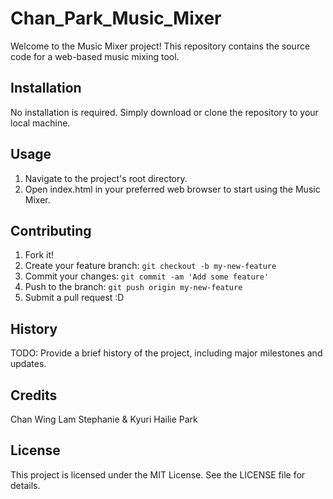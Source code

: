 # Chan_Park_Music_Mixer

Welcome to the Music Mixer project! This repository contains the source code for a web-based music mixing tool.

## Installation

No installation is required. Simply download or clone the repository to your local machine.


## Usage
1. Navigate to the project's root directory.
2. Open index.html in your preferred web browser to start using the Music Mixer.

## Contributing

1. Fork it!
2. Create your feature branch: `git checkout -b my-new-feature`
3. Commit your changes: `git commit -am 'Add some feature'`
4. Push to the branch: `git push origin my-new-feature`
5. Submit a pull request :D

## History

TODO: Provide a brief history of the project, including major milestones and updates.

## Credits

Chan Wing Lam Stephanie & Kyuri Hailie Park

## License

This project is licensed under the MIT License. See the LICENSE file for details.
